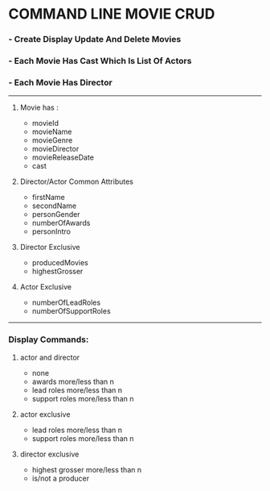 # COMMAND LINE MOVIE CRUD

### - Create Display Update And Delete Movies
### - Each Movie Has Cast Which Is List Of Actors
### - Each Movie Has Director

---

1. Movie has :
   * movieId
   * movieName
   * movieGenre
   * movieDirector
   * movieReleaseDate
   * cast


2. Director/Actor Common Attributes
   * firstName
   * secondName
   * personGender
   * numberOfAwards
   * personIntro


3. Director Exclusive
    * producedMovies
    * highestGrosser


4. Actor Exclusive 
    * numberOfLeadRoles
    * numberOfSupportRoles

---

### Display Commands:

1. actor and director
   * none
   * awards more/less than n
   * lead roles more/less than n
   * support roles more/less than n


2. actor exclusive
   * lead roles more/less than n
   * support roles more/less than n


3. director exclusive
   * highest grosser more/less than n
   * is/not a producer